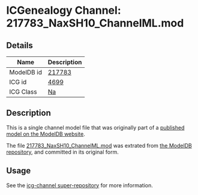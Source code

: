 # ICGenealogy Channel: 217783\_NaxSH10\_ChannelML.mod

## Details

Name | Description
---- | -----------
ModelDB id | [217783](http://senselab.med.yale.edu/ModelDB/ShowModel.cshtml?model=217783)
ICG id | [4699](http://icg.neurotheory.ox.ac.uk/channels/2/4699)
ICG Class | [Na](http://icg.neurotheory.ox.ac.uk/channels/2)

## Description

This is a single channel model file that was originally part of a [published model on the ModelDB website](http://senselab.med.yale.edu/mModelDB/ShowModel.cshtml?model=217783).

The file [217783\_NaxSH10\_ChannelML.mod](217783_NaxSH10_ChannelML.mod) was extrated from [the ModelDB repository](http://senselab.med.yale.edu/ModelDB/ShowModel.cshtml?model=217783), and committed in its original form.

## Usage

See the [icg-channel super-repository](https://github.com/icgenealogy/icg-channels) for more information.